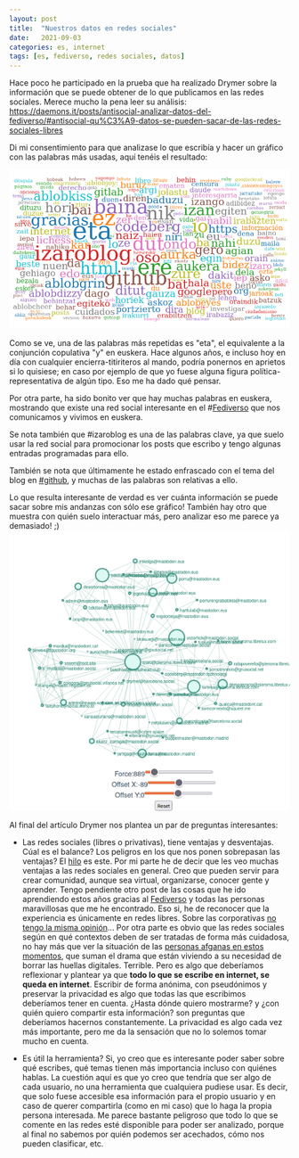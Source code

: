 ```yaml
---
layout: post
title:  "Nuestros datos en redes sociales"
date:   2021-09-03
categories: es, internet
tags: [es, fediverso, redes sociales, datos]
---
```


Hace poco he participado en la prueba que ha realizado Drymer sobre la información que se puede obtener de lo que publicamos en las redes sociales. 
Merece mucho la pena leer su análisis:  
<https://daemons.it/posts/antisocial-analizar-datos-del-fediverso/#antisocial-qu%C3%A9-datos-se-pueden-sacar-de-las-redes-sociales-libres>

Di mi consentimiento para que analizase lo que escribía y hacer un gráfico con las palabras más usadas, aquí tenéis el resultado: 

![Antisocial1](https://raw.githubusercontent.com/IzaroBlog/IzaroBlog.github.io/main/_images/postimages/antisocial1.png)

Como se ve, una de las palabras más repetidas es "eta", el equivalente a la conjunción copulativa "y" en euskera. Hace algunos años, e incluso hoy en día con cualquier encierra-titiriteros al mando, podría ponernos en aprietos si lo quisiese; en caso por ejemplo de que yo fuese alguna figura política-representativa de algún tipo. Eso me ha dado qué pensar. 

Por otra parte, ha sido bonito ver que hay muchas palabras en euskera, mostrando que existe una red social interesante en el #[Fediverso](https://es.wikipedia.org/wiki/Fediverso) que nos comunicamos y vivimos en euskera. 

Se nota también que #izaroblog es una de las palabras clave, ya que suelo usar la red social para promocionar los posts que escribo y tengo algunas entradas programadas para ello. 

También se nota que últimamente he estado enfrascado con el tema del blog en [#github](https://izaroblog.github.io/es/internet/2021/07/15/Incoherencias-del-blog-en-Github.html), y muchas de las palabras son relativas a ello. 

Lo que resulta interesante de verdad es ver cuánta información se puede sacar sobre mis andanzas con sólo ese gráfico! También hay otro que muestra con quién suelo interactuar más, pero analizar eso me parece ya demasiado! ;)
![Antisocial2](https://raw.githubusercontent.com/IzaroBlog/IzaroBlog.github.io/main/_images/postimages/antisocial2.png)

Al final del artículo Drymer nos plantea un par de preguntas interesantes:  
- Las redes sociales (libres o privativas), tiene ventajas y desventajas. Cúal es el balance? Los peligros en los que nos ponen sobrepasan las ventajas? El [hilo](https://barcelona.social/notice/AA82X5uJC1p9pKkk0O) es este.
Por mi parte he de decir que les veo muchas ventajas a las redes sociales en general. Creo que pueden servir para crear comunidad, aunque sea virtual, organizarse, conocer gente y aprender. Tengo pendiente otro post de las cosas que he ido aprendiendo estos años gracias al [Fediverso](https://es.wikipedia.org/wiki/Fediverso) y todas las personas maravillosas que me he encontrado. Eso si, he de reconocer que la experiencia es únicamente en redes libres. Sobre las corporativas [no tengo la misma opinión](https://izaroblog.github.io/es/internet/2012/05/21/GoogleFacebook.html)... 
Por otra parte es obvio que las redes sociales según en qué contextos deben de ser tratadas de forma más cuidadosa, no hay más que ver la situación de las [personas afganas en estos momentos](https://elpais.com/tecnologia/2021-08-18/el-drama-digital-en-afganistan-borrarse-de-las-redes-y-limpiar-el-historial-online-para-escapar-de-los-talibanes.html), que suman el drama que están viviendo a su necesidad de borrar las huellas digitales. Terrible. 
Pero es algo que deberíamos reflexionar y plantear ya que **todo lo que se escribe en internet, se queda en internet**. Escribir de forma anónima, con pseudónimos y preservar la privacidad es algo que todas las que escribimos deberíamos tener en cuenta. ¿Hasta dónde quiero mostrarme? y ¿con quién quiero compartir esta información? son preguntas que deberíamos hacernos constantemente. La privacidad es algo cada vez más importante, pero me da la sensación que no lo solemos tomar mucho en cuenta. 

- Es útil la herramienta? Si, yo creo que es interesante poder saber sobre qué escribes, qué temas tienen más importancia incluso con quiénes hablas. La cuestión aquí es que yo creo que tendría que ser algo de cada usuario, no una herramienta que cualquiera pudiese usar. Es decir, que solo fuese accesible esa información para el propio usuario y en caso de querer compartirla (como en mi caso) que lo haga la propia persona interesada. Me parece bastante peligroso que todo lo que se comente en las redes esté disponible para poder ser analizado, porque al final no sabemos por quién podemos ser acechados, cómo nos pueden clasificar, etc. 


